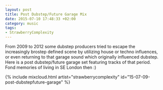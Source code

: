 ```yaml
---
layout: post
title: Post Dubstep/Future Garage Mix
date: 2015-07-10 17:48:33 +02:00
category: music
tags:
- StrawberryComplexity
---
```

From 2009 to 2012 some dubstep producers tried to escape the increasingly brostep defined scene by utilizing house or techno influences, or even returning to that garage sound which originally influenced dubstep. Here is a post dubstep/future garage set featuring tracks of that period. Fond memories of living in SE London then :)

{% include mixcloud.html artist="strawberrycomplexity" id="15-07-09-post-dubstepfuture-garage" %}
